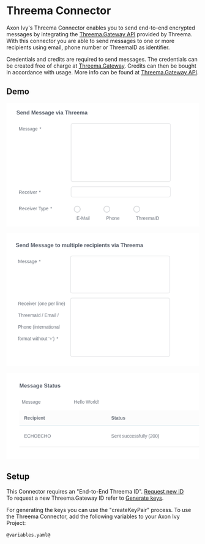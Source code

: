 # Threema Connector
Axon Ivy's Threema Connector enables you to send end-to-end encrypted messages by integrating the [Threema.Gateway API](https://threema.ch/en/gateway) provided by Threema. With this connector you are able to send messages to one or more recipients using email, phone number or ThreemaID as identifier.

Credentials and credits are required to send messages. The credentials can be created free of charge at [Threema.Gateway](https://gateway.threema.ch/en/signup). Credits can then be bought in accordance with usage. More info can be found at [Threema.Gateway API](https://threema.ch/en/gateway).

## Demo
![Send to one recipient](./images/singleMessage.png)

![Send to multiple recipients](./images/multiMessage.png)

![Result screen](./images/resultScreen.png)

## Setup
This Connector requires an "End-to-End Threema ID". [Request new ID](https://gateway.threema.ch/en/id-request)
<br> 
To request a new Threema.Gateway ID refer to [Generate keys](https://gateway.threema.ch/en/developer/howto/create-keys/php).

For generating the keys you can use the "createKeyPair" process.
To use the Threema Connector, add the following variables to your Axon Ivy Project:

```
@variables.yaml@
```
